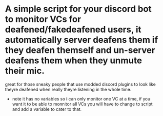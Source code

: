 # A simple script for your discord bot to monitor VCs for deafened/fakedeafened users, it automatically server deafens them if they deafen themself and un-server deafens them when they unmute their mic. 
great for those sneaky people that use modded discord plugins to look like theyre deafened when really theyre listening in the whole time.


- note it has no variables so i can only monitor one VC at a time, if you want it to be able to monnitor all VCs you will have to change to script and add a variable to cater to that.
